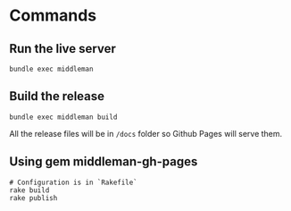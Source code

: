 # Commands

## Run the live server

    bundle exec middleman

## Build the release

    bundle exec middleman build

All the release files will be in `/docs` folder so Github Pages will serve them.

## Using gem middleman-gh-pages

```
# Configuration is in `Rakefile`
rake build
rake publish
```
